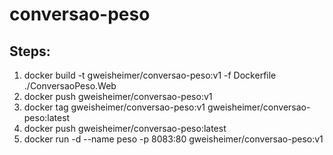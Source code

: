 # conversao-peso

## Steps:
1. docker build -t gweisheimer/conversao-peso:v1 -f Dockerfile ./ConversaoPeso.Web
2. docker push gweisheimer/conversao-peso:v1
3. docker tag gweisheimer/conversao-peso:v1 gweisheimer/conversao-peso:latest
4. docker push gweisheimer/conversao-peso:latest
5. docker run -d --name peso -p 8083:80 gweisheimer/conversao-peso:v1
